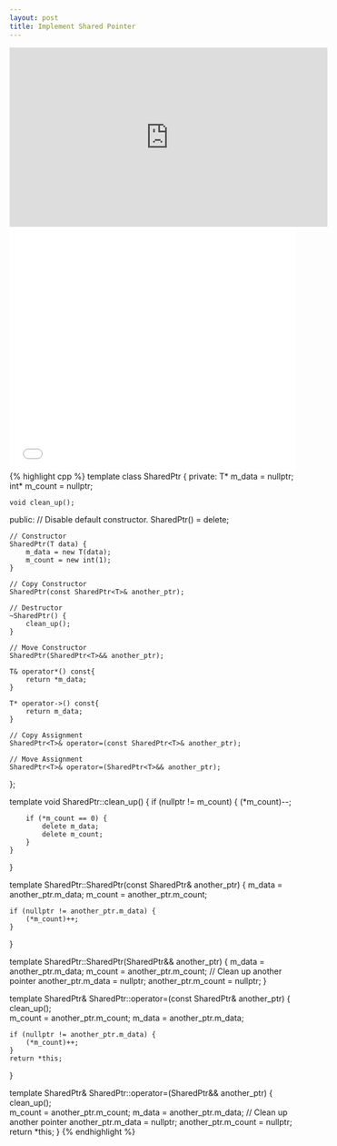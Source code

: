 ```yaml
---
layout: post
title: Implement Shared Pointer
---
```

<iframe width="560" height="315" src="https://www.youtube.com/embed/PtnhXSfmIU0" frameborder="0" allow="autoplay; encrypted-media" allowfullscreen></iframe>
<iframe src="//player.bilibili.com/player.html?aid=377801533&bvid=BV1pf4y1A7dC&cid=404066215&page=1&danmaku=0" scrolling="no" border="0" frameborder="no" framespacing="0" allowfullscreen="true"   style="width: 640px; height: 430px; max-width: 100%"> </iframe>
{% highlight cpp %}
template<typename T>
class SharedPtr {
private:
    T* m_data = nullptr;
    int* m_count = nullptr;

    void clean_up();
public:
    // Disable default constructor.
    SharedPtr() = delete;

    // Constructor
    SharedPtr(T data) {
        m_data = new T(data);
        m_count = new int(1);
    }

    // Copy Constructor
    SharedPtr(const SharedPtr<T>& another_ptr);
    
    // Destructor
    ~SharedPtr() {
        clean_up();
    }

    // Move Constructor
    SharedPtr(SharedPtr<T>&& another_ptr);

    T& operator*() const{
        return *m_data;
    }

    T* operator->() const{
        return m_data;
    }
    
    // Copy Assignment
    SharedPtr<T>& operator=(const SharedPtr<T>& another_ptr);
    
    // Move Assignment
    SharedPtr<T>& operator=(SharedPtr<T>&& another_ptr);
};

template<typename T>
void SharedPtr<T>::clean_up() {
    if (nullptr != m_count) {
        (*m_count)--;

        if (*m_count == 0) {
            delete m_data;
            delete m_count;
        }
    }
}

template<typename T> 
SharedPtr<T>::SharedPtr(const SharedPtr<T>& another_ptr) {
    m_data = another_ptr.m_data;
    m_count = another_ptr.m_count;

    if (nullptr != another_ptr.m_data) {
        (*m_count)++;
    }
}

template<typename T> 
SharedPtr<T>::SharedPtr(SharedPtr<T>&& another_ptr) {
    m_data = another_ptr.m_data;
    m_count = another_ptr.m_count;
    // Clean up another pointer
    another_ptr.m_data = nullptr;
    another_ptr.m_count = nullptr;
}

template<typename T> 
SharedPtr<T>& SharedPtr<T>::operator=(const SharedPtr<T>& another_ptr) {
    clean_up();        
    m_count = another_ptr.m_count;
    m_data = another_ptr.m_data;

    if (nullptr != another_ptr.m_data) {
        (*m_count)++;
    }
    return *this;
}

template<typename T> 
SharedPtr<T>&  SharedPtr<T>::operator=(SharedPtr<T>&& another_ptr) {
    clean_up();        
    m_count = another_ptr.m_count;
    m_data = another_ptr.m_data;
    // Clean up another pointer
    another_ptr.m_data = nullptr;
    another_ptr.m_count = nullptr;
    return *this;
}
{% endhighlight %}
